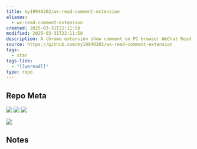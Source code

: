 ```yaml
---
title: my19940202/wx-read-comment-extension
aliases:
  - wx-read-comment-extension
created: 2025-03-31T22:11:58
modified: 2025-03-31T22:11:58
description: A chrome extension show comment on PC browser WeChat Read
source: https://github.com/my19940202/wx-read-comment-extension
tags:
  - star
tags-link:
  - "[[weread]]"
type: repo
---
```

## Repo Meta

![](https://img.shields.io/github/stars/my19940202/wx-read-comment-extension?style=for-the-badge&label=stars) ![](https://img.shields.io/github/repo-size/my19940202/wx-read-comment-extension?style=for-the-badge&label=size) ![](https://img.shields.io/github/created-at/my19940202/wx-read-comment-extension?style=for-the-badge&label=since)

[![](https://github-readme-stats.vercel.app/api/pin/?username=my19940202&repo=wx-read-comment-extension&bg_color=00000000)](https://github.com/my19940202/wx-read-comment-extension)

## Notes

